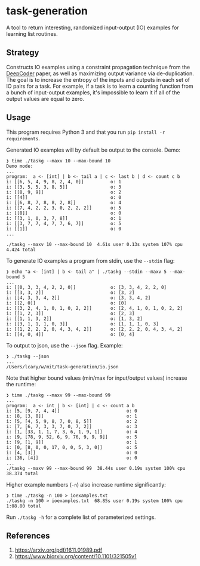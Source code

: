 task-generation
===============

A tool to return interesting, randomized input-output (IO) examples for learning list routines.

Strategy
--------

Constructs IO examples using a constraint propagation technique from the [DeepCoder](https://arxiv.org/abs/1611.01989) paper, as well as maximizing output variance via de-duplication. The goal is to increase the entropy of the inputs and outputs in each set of IO pairs for a task. For example, if a task is to learn a counting function from a bunch of input-output examples, it's impossible to learn it if all of the output values are equal to zero.

Usage
-----

This program requires Python 3 and that you run `pip install -r requirements`.

Generated IO examples will by default be output to the console. Demo:
```
❯ time ./taskg --maxv 10 --max-bound 10
Demo mode:
...
program:  a <- [int] | b <- tail a | c <- last b | d <- count c b
i: [[6, 5, 4, 9, 8, 2, 4, 0]]          o: 1
i: [[3, 5, 5, 3, 8, 5]]                o: 3
i: [[8, 9, 9]]                         o: 2
i: [[4]]                               o: 0
i: [[6, 8, 7, 8, 8, 2, 8]]             o: 4
i: [[7, 4, 2, 2, 3, 0, 2, 2, 2]]       o: 5
i: [[8]]                               o: 0
i: [[3, 1, 0, 3, 7, 8]]                o: 1
i: [[3, 7, 7, 4, 7, 7, 6, 7]]          o: 5
i: [[1]]                               o: 0
...

./taskg --maxv 10 --max-bound 10  4.61s user 0.13s system 107% cpu 4.424 total
```

To generate IO examples a program from stdin, use the `--stdin` flag:
```
❯ echo "a <- [int] | b <- tail a" | ./taskg --stdin --maxv 5 --max-bound 5
...
i: [[0, 3, 3, 4, 2, 2, 0]]             o: [3, 3, 4, 2, 2, 0]
i: [[3, 3, 2]]                         o: [3, 2]
i: [[4, 3, 3, 4, 2]]                   o: [3, 3, 4, 2]
i: [[2, 0]]                            o: [0]
i: [[3, 2, 4, 1, 0, 1, 0, 2, 2]]       o: [2, 4, 1, 0, 1, 0, 2, 2]
i: [[1, 2, 3]]                         o: [2, 3]
i: [[1, 1, 3, 2]]                      o: [1, 3, 2]
i: [[3, 1, 1, 1, 0, 3]]                o: [1, 1, 1, 0, 3]
i: [[1, 2, 2, 2, 0, 4, 3, 4, 2]]       o: [2, 2, 2, 0, 4, 3, 4, 2]
i: [[4, 0, 4]]                         o: [0, 4]
```

To output to json, use the `--json` flag. Example:
```
❯ ./taskg --json
...
/Users/lcary/w/mit/task-generation/io.json
```

Note that higher bound values (min/max for input/output values) increase the runtime:
```
❯ time ./taskg --maxv 99 --max-bound 99
...
program:  a <- int | b <- [int] | c <- count a b
i: [5, [9, 7, 4, 4]]                         o: 0
i: [8, [3, 8]]                               o: 1
i: [5, [4, 5, 9, 8, 7, 0, 8, 5]]             o: 2
i: [7, [6, 7, 3, 3, 7, 0, 7, 2]]             o: 3
i: [1, [33, 1, 1, 7, 3, 6, 1, 9, 1]]         o: 4
i: [9, [78, 9, 52, 6, 9, 76, 9, 9, 9]]       o: 5
i: [9, [1, 9]]                               o: 1
i: [0, [8, 0, 0, 17, 0, 0, 5, 3, 0]]         o: 5
i: [4, [3]]                                  o: 0
i: [36, [4]]                                 o: 0
...
./taskg --maxv 99 --max-bound 99  38.44s user 0.19s system 100% cpu 38.374 total
```

Higher example numbers (`-n`) also increase runtime significantly:
```
❯ time ./taskg -n 100 > ioexamples.txt
./taskg -n 100 > ioexamples.txt  68.85s user 0.19s system 100% cpu 1:08.80 total
```

Run `./taskg -h` for a complete list of parameterized settings.

References
----------

 1. https://arxiv.org/pdf/1611.01989.pdf
 2. https://www.biorxiv.org/content/10.1101/321505v1
